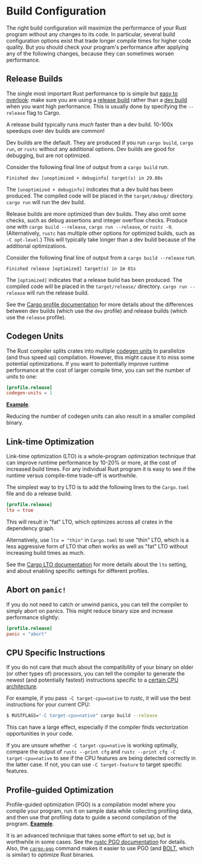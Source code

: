 # Build Configuration

The right build configuration will maximize the performance of your Rust
program without any changes to its code. In particular, several build
configuration options exist that trade longer compile times for higher code
quality. But you should check your program's performance after applying any of
the following changes, because they can sometimes worsen performance.

## Release Builds

The single most important Rust performance tip is simple but [easy to
overlook]: make sure you are using a [release build] rather than a [dev build]
when you want high performance. This is usually done by specifying the
`--release` flag to Cargo.

[easy to overlook]: https://users.rust-lang.org/t/why-my-rust-program-is-so-slow/47764/5
[release build]: https://doc.rust-lang.org/cargo/reference/profiles.html#release
[dev build]: https://doc.rust-lang.org/cargo/reference/profiles.html#dev

A release build typically runs *much* faster than a dev build. 10-100x speedups
over dev builds are common!

Dev builds are the default. They are produced if you run `cargo build`,
`cargo run`, or `rustc` without any additional options. Dev builds are good
for debugging, but are not optimized.

Consider the following final line of output from a `cargo build` run.
```text
Finished dev [unoptimized + debuginfo] target(s) in 29.80s
```
The `[unoptimized + debuginfo]` indicates that a dev build has been produced.
The compiled code will be placed in the `target/debug/` directory. `cargo run`
will run the dev build.

Release builds are more optimized than dev builds. They also omit some checks,
such as debug assertions and integer overflow checks. Produce one with `cargo
build --release`, `cargo run --release`, or `rustc -O`. (Alternatively, `rustc`
has multiple other options for optimized builds, such as `-C opt-level`.) This
will typically take longer than a dev build because of the additional
optimizations.

Consider the following final line of output from a `cargo build --release` run.
```text
Finished release [optimized] target(s) in 1m 01s
```
The `[optimized]` indicates that a release build has been produced. The
compiled code will be placed in the `target/release/` directory. `cargo run
--release` will run the release build.

See the [Cargo profile documentation] for more details about the differences
between dev builds (which use the `dev` profile) and release builds (which use
the `release` profile).

[Cargo profile documentation]: https://doc.rust-lang.org/cargo/reference/profiles.html

## Codegen Units

The Rust compiler splits crates into multiple [codegen units] to parallelize
(and thus speed up) compilation. However, this might cause it to miss some
potential optimizations. If you want to potentially improve runtime performance
at the cost of larger compile time, you can set the number of units to one:
```toml
[profile.release]
codegen-units = 1
```
[**Example**](https://likebike.com/posts/How_To_Write_Fast_Rust_Code.html#emit-asm).

[codegen units]: https://doc.rust-lang.org/rustc/codegen-options/index.html#codegen-units

Reducing the number of codegen units can also result in a smaller compiled
binary.

## Link-time Optimization

Link-time optimization (LTO) is a whole-program optimization technique that can
improve runtime performance by 10-20% or more, at the cost of increased build
times. For any individual Rust program it is easy to see if the runtime versus
compile-time trade-off is worthwhile.

The simplest way to try LTO is to add the following lines to the `Cargo.toml`
file and do a release build.
```toml
[profile.release]
lto = true
```
This will result in "fat" LTO, which optimizes across all crates in the
dependency graph.

Alternatively, use `lto = "thin"` in `Cargo.toml` to use "thin" LTO, which is a
less aggressive form of LTO that often works as well as "fat" LTO without
increasing build times as much.

See the [Cargo LTO documentation] for more details about the `lto` setting, and
about enabling specific settings for different profiles.

[Cargo LTO documentation]: https://doc.rust-lang.org/cargo/reference/profiles.html#lto

## Abort on `panic!`

If you do not need to catch or unwind panics, you can tell the compiler to
simply abort on panics. This might reduce binary size and increase performance
slightly:
```toml
[profile.release]
panic = "abort"
```

## CPU Specific Instructions

If you do not care that much about the compatibility of your binary on older
(or other types of) processors, you can tell the compiler to generate the
newest (and potentially fastest) instructions specific to a [certain CPU
architecture].

[certain CPU architecture]: https://doc.rust-lang.org/1.41.1/rustc/codegen-options/index.html#target-cpu

For example, if you pass `-C target-cpu=native` to rustc, it will use the best
instructions for your current CPU:
```bash
$ RUSTFLAGS="-C target-cpu=native" cargo build --release
```

This can have a large effect, especially if the compiler finds vectorization
opportunities in your code.

If you are unsure whether `-C target-cpu=native` is working optimally, compare
the output of `rustc --print cfg` and `rustc --print cfg -C target-cpu=native`
to see if the CPU features are being detected correctly in the latter case. If
not, you can use `-C target-feature` to target specific features.

## Profile-guided Optimization

Profile-guided optimization (PGO) is a compilation model where you compile
your program, run it on sample data while collecting profiling data, and then
use that profiling data to guide a second compilation of the program.
[**Example**](https://blog.rust-lang.org/inside-rust/2020/11/11/exploring-pgo-for-the-rust-compiler.html).

It is an advanced technique that takes some effort to set up, but is worthwhile
in some cases. See the [rustc PGO documentation] for details. Also, the
[`cargo-pgo`] command makes it easier to use PGO (and [BOLT], which is similar)
to optimize Rust binaries.

[rustc PGO documentation]: https://doc.rust-lang.org/rustc/profile-guided-optimization.html
[`cargo-pgo`]: https://github.com/Kobzol/cargo-pgo
[BOLT]: https://github.com/llvm/llvm-project/tree/main/bolt
